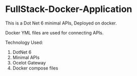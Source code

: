 # FullStack-Docker-Application

This is a Dot Net 6 minimal APIs, Deployed on docker.

  Docker YML files are used for connecting APIs.
  
Technology Used:

1. DotNet 6
2. Minimal APIs
3. Ocelot Gateway
4. Docker compose files 
